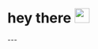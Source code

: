 <div>
<h1>
  hey there
  <img src="https://media.giphy.com/media/hvRJCLFzcasrR4ia7z/giphy.gif" width="30px"/>
</h1>
---
</div>
<div>
<img align="center" src="https://komarev.com/ghpvc/?username=your-github-username&style=flat-square&color=blue" alt=""/>
</div>
